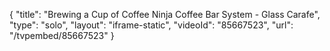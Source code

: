 {
    "title": "Brewing a Cup of Coffee Ninja Coffee Bar System - Glass Carafe",
    "type": "solo",
    "layout": "iframe-static",
    "videoId": "85667523",
    "url": "\/tvpembed\/85667523"
}